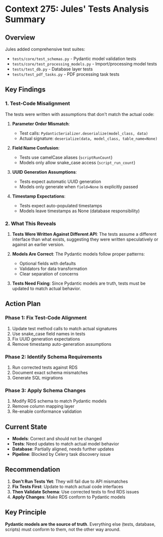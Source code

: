 # Context 275: Jules' Tests Analysis Summary

## Overview

Jules added comprehensive test suites:
- `tests/core/test_schemas.py` - Pydantic model validation tests
- `tests/core/test_processing_models.py` - Import/processing model tests  
- `tests/test_db.py` - Database layer tests
- `tests/test_pdf_tasks.py` - PDF processing task tests

## Key Findings

### 1. Test-Code Misalignment

The tests were written with assumptions that don't match the actual code:

1. **Parameter Order Mismatch**:
   - Test calls: `PydanticSerializer.deserialize(model_class, data)`
   - Actual signature: `deserialize(data, model_class, table_name=None)`

2. **Field Name Confusion**:
   - Tests use camelCase aliases (`scriptRunCount`)
   - Models only allow snake_case access (`script_run_count`)

3. **UUID Generation Assumptions**:
   - Tests expect automatic UUID generation
   - Models only generate when `field=None` is explicitly passed

4. **Timestamp Expectations**:
   - Tests expect auto-populated timestamps
   - Models leave timestamps as None (database responsibility)

### 2. What This Reveals

1. **Tests Were Written Against Different API**: The tests assume a different interface than what exists, suggesting they were written speculatively or against an earlier version.

2. **Models Are Correct**: The Pydantic models follow proper patterns:
   - Optional fields with defaults
   - Validators for data transformation
   - Clear separation of concerns

3. **Tests Need Fixing**: Since Pydantic models are truth, tests must be updated to match actual behavior.

## Action Plan

### Phase 1: Fix Test-Code Alignment
1. Update test method calls to match actual signatures
2. Use snake_case field names in tests
3. Fix UUID generation expectations
4. Remove timestamp auto-generation assumptions

### Phase 2: Identify Schema Requirements
1. Run corrected tests against RDS
2. Document exact schema mismatches
3. Generate SQL migrations

### Phase 3: Apply Schema Changes
1. Modify RDS schema to match Pydantic models
2. Remove column mapping layer
3. Re-enable conformance validation

## Current State

- **Models**: Correct and should not be changed
- **Tests**: Need updates to match actual model behavior
- **Database**: Partially aligned, needs further updates
- **Pipeline**: Blocked by Celery task discovery issue

## Recommendation

1. **Don't Run Tests Yet**: They will fail due to API mismatches
2. **Fix Tests First**: Update to match actual code interfaces
3. **Then Validate Schema**: Use corrected tests to find RDS issues
4. **Apply Changes**: Make RDS conform to Pydantic models

## Key Principle

**Pydantic models are the source of truth**. Everything else (tests, database, scripts) must conform to them, not the other way around.